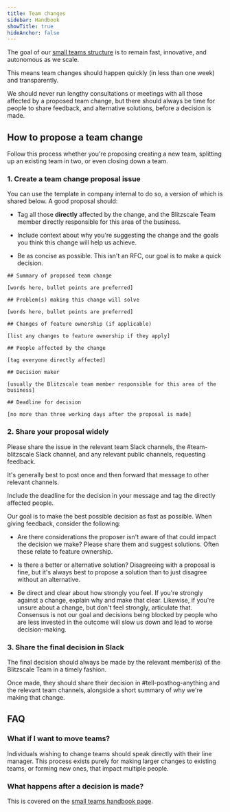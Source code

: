```yaml
---
title: Team changes
sidebar: Handbook
showTitle: true
hideAnchor: false
---
```


The goal of our [small teams structure](/handbook/company/small-teams) is to remain fast, innovative, and autonomous as we scale.

This means team changes should happen quickly (in less than one week) and transparently. 

We should never run lengthy consultations or meetings with all those affected by a proposed team change, but there should always be time for people to share feedback, and alternative solutions, before a decision is made.

## How to propose a team change

Follow this process whether you're proposing creating a new team, splitting up an existing team in two, or even closing down a team.

### 1. Create a team change proposal issue

You can use the template in company internal to do so, a version of which is shared below. A good proposal should:

- Tag all those **directly** affected by the change, and the Blitzscale Team member directly responsible for this area of the business.

- Include context about why you're suggesting the change and the goals you think this change will help us achieve.

- Be as concise as possible. This isn't an RFC, our goal is to make a quick decision.

```
## Summary of proposed team change

[words here, bullet points are preferred]

## Problem(s) making this change will solve

[words here, bullet points are preferred]

## Changes of feature ownership (if applicable)

[list any changes to feature ownership if they apply]

## People affected by the change

[tag everyone directly affected]

## Decision maker

[usually the Blitzscale team member responsible for this area of the business]

## Deadline for decision

[no more than three working days after the proposal is made]
```

### 2. Share your proposal widely

Please share the issue in the relevant team Slack channels, the #team-blitzscale Slack channel, and any relevant public channels, requesting feedback.

It's generally best to post once and then forward that message to other relevant channels.

Include the deadline for the decision in your message and tag the directly affected people.

<CalloutBox icon="IconInfo" title="Giving feedback on proposals" type="fyi">

Our goal is to make the best possible decision as fast as possible. When giving feedback, consider the following:

- Are there considerations the proposer isn't aware of that could impact the decision we make? Please share them and suggest solutions. Often these relate to feature ownership. 

- Is there a better or alternative solution? Disagreeing with a proposal is fine, but it's always best to propose a solution than to just disagree without an alternative.

- Be direct and clear about how strongly you feel. If you're strongly against a change, explain why and make that clear. Likewise, if you're unsure about a change, but don't feel strongly, articulate that. Consensus is not our goal and decisions being blocked by people who are less invested in the outcome will slow us down and lead to worse decision-making.

</CalloutBox>

### 3. Share the final decision in Slack

The final decision should always be made by the relevant member(s) of the Blitzscale Team in a timely fashion.

Once made, they should share their decision in #tell-posthog-anything and the relevant team channels, alongside a short summary of why we're making that change.

## FAQ

### What if I want to move teams?

Individuals wishing to change teams should speak directly with their line manager. This process exists purely for making larger changes to existing teams, or forming new ones, that impact multiple people.

### What happens after a decision is made?

This is covered on the [small teams handbook page](/handbook/company/small-teams#forming-new-small-teams).